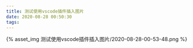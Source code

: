 ```yaml
---
title: 测试使用vscode插件插入图片
date: 2020-08-28 00:50:30
tags:
---
```

{% asset_img 测试使用vscode插件插入图片/2020-08-28-00-53-48.png %}
